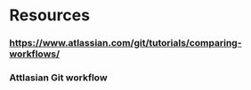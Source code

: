 # Resources
### https://www.atlassian.com/git/tutorials/comparing-workflows/
### Attlasian Git workflow
